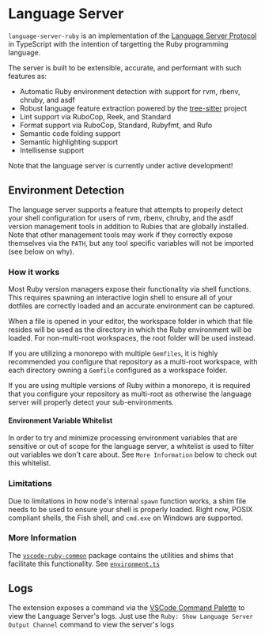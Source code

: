 # Language Server

`language-server-ruby` is an implementation of the [Language Server Protocol](https://microsoft.github.io/language-server-protocol/) in TypeScript with the intention of targetting the Ruby programming language.

The server is built to be extensible, accurate, and performant with such features as:

- Automatic Ruby environment detection with support for rvm, rbenv, chruby, and asdf
- Robust language feature extraction powered by the [tree-sitter](https://tree-sitter.github.io/tree-sitter/) project
- Lint support via RuboCop, Reek, and Standard
- Format support via RuboCop, Standard, Rubyfmt, and Rufo
- Semantic code folding support
- Semantic highlighting support
- Intellisense support

Note that the language server is currently under active development!

## Environment Detection

The language server supports a feature that attempts to properly detect your shell configuration for users of rvm, rbenv, chruby, and the asdf version management tools in addition to Rubies that are globally installed. Note that other management tools may work if they correctly expose themselves via the `PATH`, but any tool specific variables will not be imported (see below on why).

### How it works

Most Ruby version managers expose their functionality via shell functions. This requires spawning an interactive login shell to ensure all of your dotfiles are correctly loaded and an accurate environment can be captured.

When a file is opened in your editor, the workspace folder in which that file resides will be used as the directory in which the Ruby environment will be loaded. For non-multi-root workspaces, the root folder will be used instead.

If you are utilizing a monorepo with multiple `Gemfiles`, it is highly recommended you configure that repository as a multi-root workspace, with each directory owning a `Gemfile` configured as a workspace folder.

If you are using multiple versions of Ruby within a monorepo, it is required that you configure your repository as multi-root as otherwise the language server will properly detect your sub-environments.

#### Environment Variable Whitelist

In order to try and minimize processing environment variables that are sensitive or out of scope for the language server, a whitelist is used to filter out variables we don't care about. See `More Information` below to check out this whitelist.

### Limitations

Due to limitations in how node's internal `spawn` function works, a shim file needs to be used to ensure your shell is properly loaded. Right now, POSIX compliant shells, the Fish shell, and `cmd.exe` on Windows are supported.

### More Information

The [`vscode-ruby-common`](https://github.com/rubyide/vscode-ruby/blob/main/packages/vscode-ruby-common) package contains the utilities and shims that facilitate this functionality. See [`environment.ts`](https://github.com/rubyide/vscode-ruby/blob/main/packages/vscode-ruby-common/src/environment.ts)

## Logs

The extension exposes a command via the [VSCode Command Palette](https://code.visualstudio.com/docs/getstarted/userinterface#_command-palette) to view the Language Server's logs. Just use the `Ruby: Show Language Server Output Channel` command to view the server's logs

